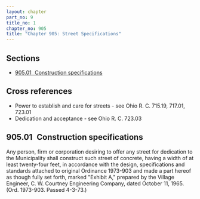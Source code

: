 ```yaml
---
layout: chapter
part_no: 9
title_no: 1
chapter_no: 905
title: "Chapter 905: Street Specifications"
---
```


## Sections

* [905.01   Construction specifications](#90501-construction-specifications)

## Cross references

* Power to establish and care for streets - see Ohio R. C. 715.19, 717.01,
723.01
* Dedication and acceptance - see Ohio R. C. 723.03

## 905.01   Construction specifications

Any person, firm or corporation desiring to offer any street for dedication to
the Municipality shall construct such street of concrete, having a width of at
least twenty-four feet, in accordance with the design, specifications and
standards attached to original Ordinance 1973-903 and made a part hereof as
though fully set forth, marked "Exhibit A," prepared by the Village Engineer, C.
W. Courtney Engineering Company, dated October 11, 1965.  
(Ord. 1973-903. Passed 4-3-73.)
